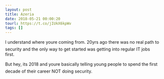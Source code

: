 ```yaml
---
layout: post
title: Azeria
date: 2018-05-21 00:00:20
tourl: https://t.co/jIUkX6kpWv
tags: []
---
```

I understand where youre coming from. 20yrs ago there was no real path to security and the only way to get started was getting into regular IT jobs first.

But hey, its 2018 and youre basically telling young people to spend the first decade of their career NOT doing security.
